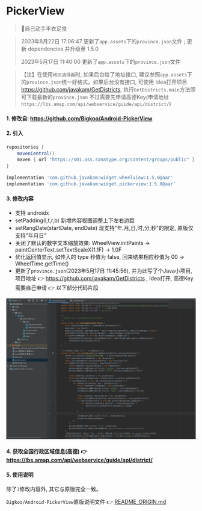 # PickerView

> 🌴自己动手丰衣足食

> 2023年8月22日 17:06:47 更新了`app.assets`下的`province.json`文件 ; 更新 dependencies 并升级至 1.5.0
> 
> 2023年5月17日 11:40:00 更新了`app.assets`下的`province.json`文件

> 【注】在使用`地区选择器`时, 如果后台给了地址接口, 建议参照`app.assets`下的`province.json`统一好格式。如果后台没有接口, 可使用
> Idea打开项目<https://github.com/javakam/GetDistricts>, 执行`GetDistricts.main`方法即可下载最新的`province.json`
> 不过需要先申请高德Key(申请地址`https://lbs.amap.com/api/webservice/guide/api/district/`)

#### 1. 修改自: <https://github.com/Bigkoo/Android-PickerView>

#### 2. 引入

```groovy
repositories {
    mavenCentral()
    maven { url "https://s01.oss.sonatype.org/content/groups/public" }
}
```

```groovy
implementation 'com.github.javakam:widget.wheelview:1.5.0@aar'
implementation 'com.github.javakam:widget.pickerview:1.5.0@aar'
```

#### 3. 修改内容

- 支持 androidx
- setPadding(l,t,r,b) 新增内容视图调整上下左右边距
- setRangDate(startDate, endDate) 现支持"年,月,日,时,分,秒"的限定, 原版仅支持"年月日"
- 关闭了默认的数字文本缩放效果: WheelView.initPaints -> paintCenterText.setTextScaleX(1.1F) -> 1.0F
- 优化返回值显示, 如传入的 type 秒值为 false, 回来结果相应秒值为 00 -> WheelTime.getTime()
- 更新了`province.json`(2023年5月17日 11:45:56), 并为此写了个Java小项目, 项目地址
  👉 <https://github.com/javakam/GetDistricts> , Idea打开, 高德Key需要自己申请 👉 以下部分代码片段

![全国行政区域信息(高德)](https://raw.githubusercontent.com/javakam/PickerView/master/screenshot/全国行政区域信息_高德.png)

#### 4. 获取全国行政区域信息(高德) 👉 <https://lbs.amap.com/api/webservice/guide/api/district/>

#### 5. 使用说明

除了`3`修改内容外, 其它与原版完全一致。

`Bigkoo/Android-PickerView`原版说明文件
👉 [README_ORIGIN.md](https://github.com/javakam/PickerView/blob/master/README_ORIGIN.md)
